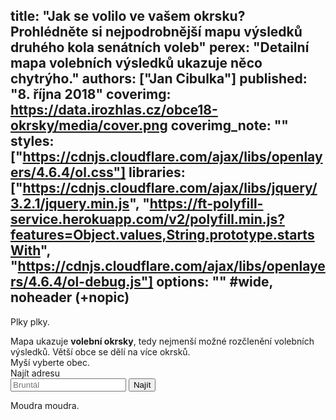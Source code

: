 title: "Jak se volilo ve vašem okrsku? Prohlédněte si nejpodrobnější mapu výsledků druhého kola senátních voleb"
perex: "Detailní mapa volebních výsledků ukazuje něco chytrýho."
authors: ["Jan Cibulka"]
published: "8. října 2018"
coverimg: https://data.irozhlas.cz/obce18-okrsky/media/cover.png
coverimg_note: ""
styles: ["https://cdnjs.cloudflare.com/ajax/libs/openlayers/4.6.4/ol.css"]
libraries: ["https://cdnjs.cloudflare.com/ajax/libs/jquery/3.2.1/jquery.min.js", "https://ft-polyfill-service.herokuapp.com/v2/polyfill.min.js?features=Object.values,String.prototype.startsWith", "https://cdnjs.cloudflare.com/ajax/libs/openlayers/4.6.4/ol-debug.js"]
options: "" #wide, noheader (+nopic)
---

Plky plky.

<wide>
<div>Mapa ukazuje <b>volební okrsky</b>, tedy nejmenší možné rozčlenění volebních výsledků. Větší obce se dělí na více okrsků.<br>

<div id="mapdiv">
	<div id="tooltip">Myší vyberte obec.</div>
	<div id="map" class="map"></div>
	 <form action="?" id='frm-geocode'>
	  <label for="inp-geocode">Najít adresu</label>
	  <div class="inputs">
	    <input type="text" id="inp-geocode" placeholder="Bruntál">
	    <input type="submit" value="Najít">
	  </div>
	</form>
</div>
</wide>

Moudra moudra.